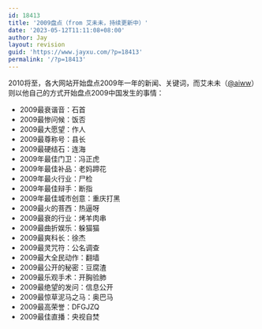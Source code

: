 ```yaml
---
id: 18413
title: '2009盘点（from 艾未未，持续更新中）'
date: '2023-05-12T11:11:08+08:00'
author: Jay
layout: revision
guid: 'https://www.jayxu.com/?p=18413'
permalink: '/?p=18413'
---
```


<!-- wp:paragraph -->
<p>2010将至，各大网站开始盘点2009年一年的新闻、关键词，而艾未未（<a href="http://twitter.com/aiww" target="_blank" rel="noopener">@aiww</a>）则以他自己的方式开始盘点2009中国发生的事情：</p>
<!-- /wp:paragraph -->

<!-- wp:list -->
<ul><!-- wp:list-item -->
<li>2009最衰谐音：石首</li>
<!-- /wp:list-item -->

<!-- wp:list-item -->
<li>2009最惨问候：饭否</li>
<!-- /wp:list-item -->

<!-- wp:list-item -->
<li>2009最大愿望：作人</li>
<!-- /wp:list-item -->

<!-- wp:list-item -->
<li>2009最尊称号：县长</li>
<!-- /wp:list-item -->

<!-- wp:list-item -->
<li>2009最硬结石：连海</li>
<!-- /wp:list-item -->

<!-- wp:list-item -->
<li>2009年最佳门卫：冯正虎</li>
<!-- /wp:list-item -->

<!-- wp:list-item -->
<li>2009年最佳补品：老妈蹄花</li>
<!-- /wp:list-item -->

<!-- wp:list-item -->
<li>2009年最火行业：尸检</li>
<!-- /wp:list-item -->

<!-- wp:list-item -->
<li>2009年最佳辩手：断指</li>
<!-- /wp:list-item -->

<!-- wp:list-item -->
<li>2009年最佳城市创意：重庆打黑</li>
<!-- /wp:list-item -->

<!-- wp:list-item -->
<li>2009最火的菩西：热逼呀</li>
<!-- /wp:list-item -->

<!-- wp:list-item -->
<li>2009最衰的行业：烤羊肉串</li>
<!-- /wp:list-item -->

<!-- wp:list-item -->
<li>2009最曲折娱乐：躲猫猫</li>
<!-- /wp:list-item -->

<!-- wp:list-item -->
<li>2009最爽科长：徐杰</li>
<!-- /wp:list-item -->

<!-- wp:list-item -->
<li>2009最灵咒符：公名调查</li>
<!-- /wp:list-item -->

<!-- wp:list-item -->
<li>2009最大全民动作：翻墙</li>
<!-- /wp:list-item -->

<!-- wp:list-item -->
<li>2009最公开的秘密：豆腐渣</li>
<!-- /wp:list-item -->

<!-- wp:list-item -->
<li>2009最乐观手术：开胸验肺</li>
<!-- /wp:list-item -->

<!-- wp:list-item -->
<li>2009最绝望的发问：信息公开</li>
<!-- /wp:list-item -->

<!-- wp:list-item -->
<li>2009最惊草泥马之马：奥巴马</li>
<!-- /wp:list-item -->

<!-- wp:list-item -->
<li>2009最高荣誉：DFGJZQ</li>
<!-- /wp:list-item -->

<!-- wp:list-item -->
<li>2009最佳直播：央视自焚</li>
<!-- /wp:list-item --></ul>
<!-- /wp:list -->